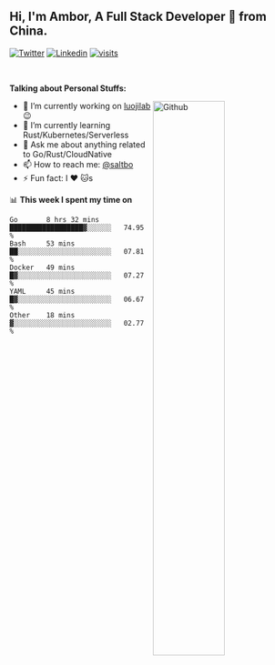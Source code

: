 ## Hi, I'm Ambor, A Full Stack Developer 🚀 from China.

[![Twitter](https://img.shields.io/badge/-saltbo-1ca0f1?style=flat&logo=twitter&logoColor=white)](https://twitter.com/rdsaltbo)
[![Linkedin](https://img.shields.io/badge/-saltbo-blue?style=flat&logo=Linkedin&logoColor=white)](https://www.linkedin.com/in/saltbo/)
[![visits](https://visitor.vercel.app/page/saltbo?color=light-green)](https://github.com/saltbo/)

&nbsp;  

**Talking about Personal Stuffs:**
<!-- Any image aligned to the right. Beware the width  -->
<img width="50%" align="right" alt="Github" src="https://raw.githubusercontent.com/saltbo/saltbo/master/images/git-header.svg" />

- 🔭 I’m currently working on [luojilab](https://github.com/luojilab) :wink:
- 🌱 I’m currently learning Rust/Kubernetes/Serverless
- 💬 Ask me about anything related to Go/Rust/CloudNative
- 📫 How to reach me: [@saltbo](https://twitter.com/rdsaltbo)
- ⚡ Fun fact: I :heart: :cat:s


📊 **This week I spent my time on**
<!--START_SECTION:waka-->
```text
Go       8 hrs 32 mins   ██████████████████▓░░░░░░   74.95 % 
Bash     53 mins         ██░░░░░░░░░░░░░░░░░░░░░░░   07.81 % 
Docker   49 mins         █▓░░░░░░░░░░░░░░░░░░░░░░░   07.27 % 
YAML     45 mins         █▓░░░░░░░░░░░░░░░░░░░░░░░   06.67 % 
Other    18 mins         ▓░░░░░░░░░░░░░░░░░░░░░░░░   02.77 % 
```
<!--END_SECTION:waka-->
